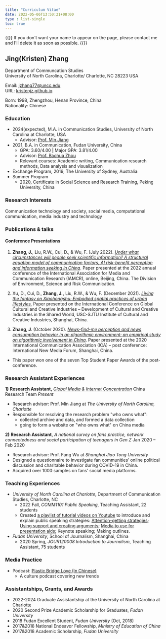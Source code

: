 ```yaml
---
title: "Curriculum Vitae"
date: 2022-05-06T13:50:21+08:00
type : list-single
toc: true
---
```

{{<block class="note">}}
If you don't want your name to appear on the page, please contact me and I'll delete it as soon as possible.
{{<end>}}

## Jing(Kristen) Zhang

Department of Communcation Studies\
University of North Carolina, Charlotte/
Charlotte, NC 28223 USA

Email: jzhang77@uncc.edu\
URL: [kristenjz.github.io](https://kristenjz.github.io/)

Born: 1998, Zhengzhou, Henan Province, China\
Nationality: Chinese

### Education
- 2024(expected), M.A.  in Communication Studies, University of North Carolina at Charlotte, USA
  - Advisor: [Prof. Min Jiang](https://pages.charlotte.edu/min-jiang/) 
- 2021, B.A. in Communication, Fudan University, China
  - GPA: 3.60/4.00 | Major GPA: 3.81/4.00
  - Advisor: [Prof. Baohua Zhou](https://fudan.academia.edu/BZhou)
  - Relevant courses: Academic writing, Communication research methods, Data analysis and visualization
- Exchange Program, 2019, The University of Sydney, Australia
- Summer Program
  - 2020, Certificate in Social Science and Research Training, Peking University, China

### Research Interests
Communication technology and society, social media, computational communication, media industry and technology

### Publications & talks
#### Conference Presentations
1. **Zhang, J.**, Liu, R.W., Cui, D., & Wu, F. (July 2022). [*Under what circumstances will people seek scientific information? A structural equation model of communication factors, AI risk-benefit perception and information seeking in China*](https://vimeo.com/722534868/64a926efc3). Paper presented at the 2022 annual conference of the International Association for Media and Communication Research (IAMCR), online, Beijing, China. The Division of Environment, Science and Risk Communication.

2. Xu, D., Cui, D., **Zhang, J.,** Liu, R.W., & Wu, F. (December 2021). [*Living the fantasy on Xiaohongshu: Embodied spatial practices of urban lifestyles.*](https://docs.google.com/presentation/d/1SbGMRtj8oXnirvR3hworf49nf1S7SDIp/edit?usp=sharing&ouid=101612066207925813842&rtpof=true&sd=true) Paper presented on the International Conference on Global Cultural and Creative Industries – Development of Cultural and Creative Industries in the Shared World, USC-SJTU Institute of Cultural and Creative Industries, Shanghai, China.

3. **Zhang, J**. (October 2020). [*News-find-me perception and news consumption behavior in an algorithmic environment: an empirical study on algorithmic involvement in China*](https://docs.google.com/presentation/d/1Pf9r2S-rcfJfF05sZNk6xYyp_KBu7xKN/edit?usp=sharing&ouid=101612066207925813842&rtpof=true&sd=true). Paper presented at the 2020 International Communication Association (ICA) – post conference: International New Media Forum, Shanghai, China. 
- This paper won one of the seven Top Student Paper Awards of the post-conference.

### Research Assistant Experiences

**1)**  **Research Assistant,** [*Global Media & Internet Concentration*](https://gmicp.org/project/china/) China Research Team      		*Present*

- Research advisor: Prof. Min Jiang at *The University of North Carolina, Charlotte*
- Responsible for resolving the research problem "who owns what":
  - collected archive and data, and formed a data collection
  - going to form a website on "who owns what" on China media

**2)**  **Research Assistant,** *A national survey on fans practice, network connectedness and social participation of teenagers in Gen Z*           				            Jan 2020 – Feb 2020

- Research advisor: Prof. Fang Wu at *Shanghai Jiao Tong University*
- Designed a questionnaire to investigate fan communities’ online political discussion and charitable behavior during COVID-19 in China.
- Acquired over 1000 samples on fans' social media platforms.

### Teaching Experiences

- *University of North Carolina at Charlotte*, Department of Communication Studies, Charlotte, NC
  - 2022 Fall, *COMM1101 Public Speaking*, Teaching Assistant, 22 students
  - Created [a playlist of tutorial videos on Youtube](https://www.youtube.com/watch?v=XqDUNo9Qy5E&list=PL_Q8KSxkpW2XvVG8qvH9NMsRqXuXDYMsj) to introduce and explain public speaking strategies: [Attention-getting strategies](https://www.youtube.com/watch?v=XqDUNo9Qy5E&list=PL_Q8KSxkpW2XvVG8qvH9NMsRqXuXDYMsj); [Using support and creating arguments](https://www.youtube.com/watch?v=a_aNaDyEdEg); [Media to use for presentation aids](https://www.youtube.com/watch?v=UhZ1vL6H7Do); Keynote speaking; Making outlines.									
- *Fudan University*, School of Journalism, Shanghai, China       
  - 2020 Spring, *JOUR120008 Introduction to Journalism*, Teaching Assistant, 75 students

### Media Practice

- Podcast: [Plastic Bridge Love (In Chinese)](https://plasbridlove.podcast.xyz/)
  - A culture podcast covering new trends

### Assistantships, Grants, and Awards

- 2022-2024    Graduate Assistantship at the University of North Carolina at Charlotte
- 2020              Second Prize Academic Scholarship for Graduates, *Fudan University*
- 2018              Fudan Excellent Student, *Fudan University* (Oct, 2018)
- 2017&2018  National Endeavor Fellowship, *Ministry of Education of China* 
- 2017&2018  Academic Scholarship, *Fudan University*

